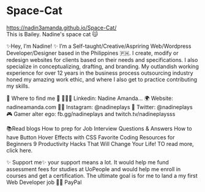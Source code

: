# Space-Cat
https://nadin3amanda.github.io/Space-Cat/ <br>
This is Bailey. Nadine's space cat 😽

✨Hey, I’m Nadine! ✨
        I’m a Self-taught/Creative/Aspriring Web/Wordpress Developer/Designer based in the Philippines 🇵🇭.
        I create, modify or redesign websites for clients based on their needs and specifications.
        I also specialize in conceptualizing, drafting, and branding.
        My outlandish working experience for over 12 years in the business process outsourcing industry honed my amazing work ethic, and where I also get to practice contributing my skills.

📍 Where to find me 📍
        👩🏻‍💻 Linkedin: Nadine Amanda...
        🌍 Website: nadineamanda.com
        🤳🏻 Instagram: @nadineplays
        🐣 Twitter: @nadineplays
        🎮 Gamer alter ego: fb.gg/nadineplays and twitch.tv/nadineplaysss

📚Read blogs
    How to prep for Job Interview Questions & Answers
    How to have Button Hover Effects with CSS
    Favorite Coding Resources for Beginners
    9 Productivity Hacks That Will Change Your Life!
TO read more, click here.


✨ Support me✨
your support means a lot. It would help me fund assessment fees for studies at UoPeople and would help me enroll in courses and get a certification. The ultimate goal is for me to land a my first Web Developer job
         👋🏼 PayPal
